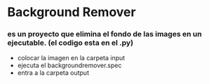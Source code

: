 # Background Remover

### es un proyecto que elimina el fondo de las images en un ejecutable. (el codigo esta en el .py) 

* colocar la imagen en la carpeta input
* ejecuta el backgroundremover.spec
* entra a la carpeta output
